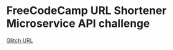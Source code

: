 # FreeCodeCamp URL Shortener Microservice API challenge

[Glitch URL](https://cedar-basketball.glitch.me/)